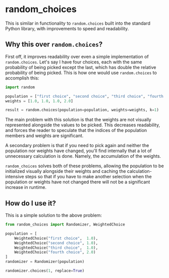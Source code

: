 # random_choices

This is similar in functionality to `random.choices` built into the standard Python library, 
with improvements to speed and readability.

## Why this over `random.choices`?

First off, it improves readability over even a simple implementation of `random.choices`. Let's say 
I have four choices, each with the same probability of being picked except the last, which has 
double the relative probability of being picked. This is how one would use `random.choices` to 
accomplish this:

```python
import random

population = ["first choice", "second choice", "third choice", "fourth choice"]
weights = [1.0, 1.0, 1.0, 2.0]

result = random.choices(population=population, weights=weights, k=1)
```

The main problem with this solution is that the weights are not visually represented alongside the 
values to be picked. This decreases readability, and forces the reader to speculate that the indices
of the population members and weights are significant. 

A secondary problem is that if you need to pick again and neither the population nor weights have 
changed, you'll find internally that a lot of unnecessary calculation is done. Namely, the 
accumulation of the weights.

`random_choices` solves both of these problems, allowing the population to be initialized 
visually alongside their weights and caching the calculation-intensive steps so that if 
you have to make another selection when the population or weights have not changed there will 
not be a significant increase in runtime.

## How do I use it?

This is a simple solution to the above problem:

```python
from random_choices import Randomizer, WeightedChoice

population = [
    WeightedChoice("first choice",  1.0),
    WeightedChoice("second choice", 1.0),
    WeightedChoice("third choice",  1.0),
    WeightedChoice("fourth choice", 2.0)
]
randomizer = Randomizer(population)

randomizer.choices(1, replace=True)
```
